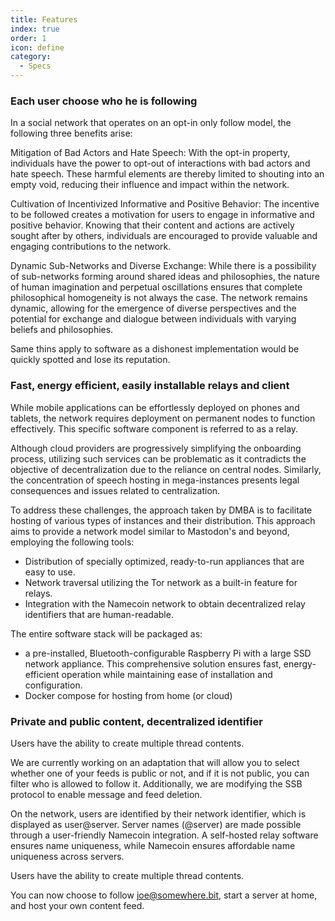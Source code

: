```yaml
---
title: Features
index: true
order: 1
icon: define
category:
  - Specs
---
```



### Each user choose who he is following

In a social network that operates on an opt-in only follow model, the following three benefits arise:

Mitigation of Bad Actors and Hate Speech: With the opt-in property, individuals have the power to opt-out of interactions with bad actors and hate speech. These harmful elements are thereby limited to shouting into an empty void, reducing their influence and impact within the network.

Cultivation of Incentivized Informative and Positive Behavior: The incentive to be followed creates a motivation for users to engage in informative and positive behavior. Knowing that their content and actions are actively sought after by others, individuals are encouraged to provide valuable and engaging contributions to the network.

Dynamic Sub-Networks and Diverse Exchange: While there is a possibility of sub-networks forming around shared ideas and philosophies, the nature of human imagination and perpetual oscillations ensures that complete philosophical homogeneity is not always the case. The network remains dynamic, allowing for the emergence of diverse perspectives and the potential for exchange and dialogue between individuals with varying beliefs and philosophies.

Same thins apply to software as a dishonest implementation would be quickly spotted and lose its reputation.


### Fast, energy efficient, easily installable relays and client

While mobile applications can be effortlessly deployed on phones and tablets, the network requires deployment on permanent nodes to function effectively. This specific software component is referred to as a relay.

Although cloud providers are progressively simplifying the onboarding process, utilizing such services can be problematic as it contradicts the objective of decentralization due to the reliance on central nodes. Similarly, the concentration of speech hosting in mega-instances presents legal consequences and issues related to centralization.

To address these challenges, the approach taken by DMBA is to facilitate hosting of various types of instances and their distribution. This approach aims to provide a network model similar to Mastodon's and beyond, employing the following tools:

- Distribution of specially optimized, ready-to-run appliances that are easy to use.
- Network traversal utilizing the Tor network as a built-in feature for relays.
- Integration with the Namecoin network to obtain decentralized relay identifiers that are human-readable.

The entire software stack will be packaged as:
- a pre-installed, Bluetooth-configurable Raspberry Pi with a large SSD network appliance. This comprehensive solution ensures fast, energy-efficient operation while maintaining ease of installation and configuration.
- Docker compose for hosting from home (or cloud)

### Private and public content, decentralized identifier

Users have the ability to create multiple thread contents.

We are currently working on an adaptation that will allow you to select whether one of your feeds is public or not, and if it is not public, you can filter who is allowed to follow it. Additionally, we are modifying the SSB protocol to enable message and feed deletion.

On the network, users are identified by their network identifier, which is displayed as user@server. Server names (@server) are made possible through a user-friendly Namecoin integration. A self-hosted relay software ensures name uniqueness, while Namecoin ensures affordable name uniqueness across servers.

Users have the ability to create multiple thread contents.

You can now choose to follow joe@somewhere.bit, start a server at home, and host your own content feed.





